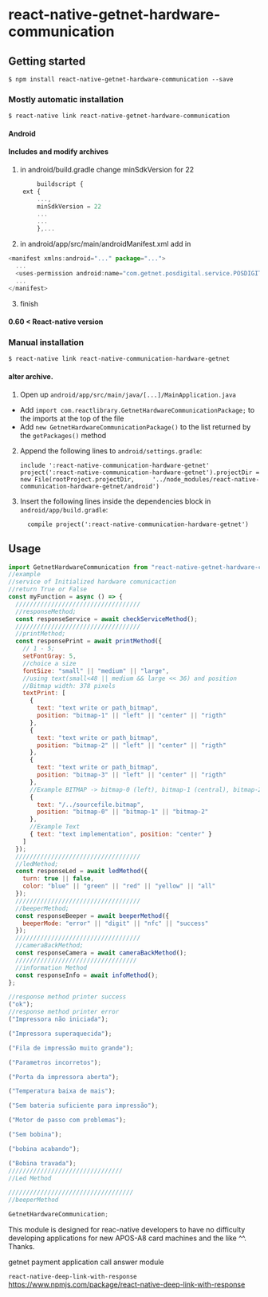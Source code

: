# react-native-getnet-hardware-communication

## Getting started

`$ npm install react-native-getnet-hardware-communication --save`

### Mostly automatic installation

`$ react-native link react-native-getnet-hardware-communication`

#### Android

#### Includes and modify archives

1. in android/build.gradle change minSdkVersion for 22

```javascript
		buildscript {
    ext {
        ...,
        minSdkVersion = 22
        ...
        ...
		},...
```

2. in android/app/src/main/androidManifest.xml add in

```javascript
<manifest xmlns:android="..." package="...">
  ...
  <uses-permission android:name="com.getnet.posdigital.service.POSDIGITAL" />
  ...
</manifest>
```

3. finish

#### 0.60 < React-native version

### Manual installation

`$ react-native link react-native-communication-hardware-getnet`

#### alter archive.

1. Open up `android/app/src/main/java/[...]/MainApplication.java`

- Add `import com.reactlibrary.GetnetHardwareCommunicationPackage;` to the imports at the top of the file
- Add `new GetnetHardwareCommunicationPackage()` to the list returned by the `getPackages()` method

2. Append the following lines to `android/settings.gradle`:
   ```
   include ':react-native-communication-hardware-getnet'
   project(':react-native-communication-hardware-getnet').projectDir = new File(rootProject.projectDir, 	'../node_modules/react-native-communication-hardware-getnet/android')
   ```
3. Insert the following lines inside the dependencies block in `android/app/build.gradle`:
   ```
     compile project(':react-native-communication-hardware-getnet')
   ```

## Usage

```javascript
import GetnetHardwareCommunication from "react-native-getnet-hardware-communication";
//example
//service of Initialized hardware comunicaction
//return True or False
const myFunction = async () => {
  ///////////////////////////////////
  //responseMethod;
  const responseService = await checkServiceMethod();
  ///////////////////////////////////
  //printMethod;
  const responsePrint = await printMethod({
    // 1 - 5;
    setFontGray: 5,
    //choice a size
    fontSize: "small" || "medium" || "large",
    //using text(small<48 || medium && large << 36) and position
    //Bitmap width: 378 pixels
    textPrint: [
      {
        text: "text write or path_bitmap",
        position: "bitmap-1" || "left" || "center" || "rigth"
      },
      {
        text: "text write or path_bitmap",
        position: "bitmap-2" || "left" || "center" || "rigth"
      },
      {
        text: "text write or path_bitmap",
        position: "bitmap-3" || "left" || "center" || "rigth"
      },
      //Example BITMAP -> bitmap-0 (left), bitmap-1 (central), bitmap-2 (rigth);
      {
        text: "/../sourcefile.bitmap",
        position: "bitmap-0" || "bitmap-1" || "bitmap-2"
      },
      //Example Text
      { text: "text implementation", position: "center" }
    ]
  });
  ///////////////////////////////////
  //ledMethod;
  const responseLed = await ledMethod({
    turn: true || false,
    color: "blue" || "green" || "red" || "yellow" || "all"
  });
  ///////////////////////////////////
  //beeperMethod;
  const responseBeeper = await beeperMethod({
    beeperMode: "error" || "digit" || "nfc" || "success"
  });
  ///////////////////////////////////
  //cameraBackMethod;
  const responseCamera = await cameraBackMethod();
  //////////////////////////////////
  //information Method
  const responseInfo = await infoMethod();
};

//response method printer success
("ok");
//response method printer error
("Impressora não iniciada");

("Impressora superaquecida");

("Fila de impressão muito grande");

("Parametros incorretos");

("Porta da impressora aberta");

("Temperatura baixa de mais");

("Sem bateria suficiente para impressão");

("Motor de passo com problemas");

("Sem bobina");

("bobina acabando");

("Bobina travada");
////////////////////////////////
//Led Method

///////////////////////////////////
//beeperMethod

GetnetHardwareCommunication;
```

This module is designed for reac-native developers to have no difficulty developing applications for new APOS-A8 card machines and the like ^^. Thanks.

getnet payment application call answer module

`react-native-deep-link-with-response`
https://www.npmjs.com/package/react-native-deep-link-with-response
